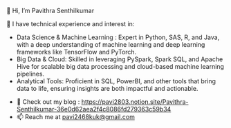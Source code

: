 👋 Hi, I’m Pavithra Senthilkumar
  
🌱 I have technical experience and interest in:

* Data Science & Machine Learning : Expert in Python, SAS, R, and Java, with a deep understanding of machine learning and deep learning frameworks like TensorFlow and PyTorch.
* Big Data & Cloud: Skilled in leveraging PySpark, Spark SQL, and Apache Hive for scalable big data processing and cloud-based machine learning pipelines.
* Analytical Tools: Proficient in SQL, PowerBI, and other tools that bring data to life, ensuring insights are both impactful and actionable.
  
- 📝 Check out my blog : https://pavi2803.notion.site/Pavithra-Senthilkumar-36e0d62aea2f4c8086fd279363c59b34
- 📫 Reach me at pavi2468kuk@gmail.com

<!---
pavi2803/pavi2803 is a ✨ special ✨ repository because its `README.md` (this file) appears on your GitHub profile.
You can click the Preview link to take a look at your changes.
--->


